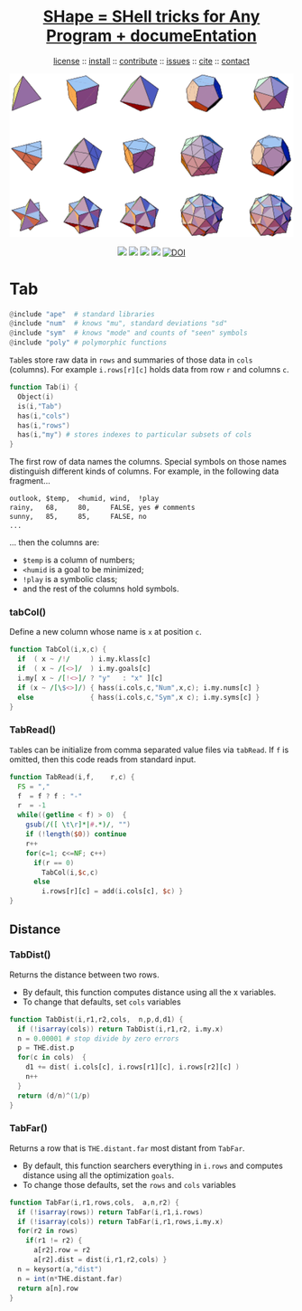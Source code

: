 <a name=top>
<h1 align=center>
   <a href="https://github.com/timm/shape/blob/master/README.md#top">
     SHape = SHell tricks  for Any Program + documeEntation
   </a>
</h1>
<p align=center>
   <a    href="https://github.com/timm/shape/blob/master/LICENSE.md#top">license</a>
   :: <a href="https://github.com/timm/shape/blob/master/INSTALL.md#top">install</a>
   :: <a href="https://github.com/timm/shape/blob/master/CONTRIBUTE.md#top">contribute</a>
   :: <a href="https://github.com/timm/shape/issues">issues</a>
   :: <a href="https://github.com/timm/shape/blob/master/CITATION.md#top">cite</a>
   :: <a href="https://github.com/timm/shape/blob/master/CONTACT.md#top">contact</a>
</p>
<p align=center>
   <img width=600 src="https://github.com/timm/misc/blob/master/odd/etc/img/solidgallery.gif">
</p>
<p align=center>
   <img src="https://img.shields.io/badge/language-gawk-orange">
   <img src="https://img.shields.io/badge/purpose-ai,se-blueviolet">
   <img src="https://img.shields.io/badge/platform-mac,*nux-informational">
   <a href="https://travis-ci.org/github/timm/shape"> <img src="https://travis-ci.org/timm/shape.svg?branch=master"></a>
   <a href="https://doi.org/10.5281/zenodo.3887420"><img src="https://zenodo.org/badge/DOI/10.5281/zenodo.3887420.svg" alt="DOI"></a>
</p>

# Tab

```awk
@include "ape"  # standard libraries
@include "num"  # knows "mu", standard deviations "sd"
@include "sym"  # knows "mode" and counts of "seen" symbols
@include "poly" # polymorphic functions
```

`Tab`les store raw data in `rows`  and summaries of
those data in `cols` (columns). For example `i.rows[r][c]`
holds  data from row `r` and columns `c`.

```awk
function Tab(i) { 
  Object(i)
  is(i,"Tab")
  has(i,"cols")
  has(i,"rows")
  has(i,"my") # stores indexes to particular subsets of cols 
}
```
The first row of data names the columns. Special symbols
on those names distinguish different kinds of columns. For example, 
in the following data fragment...

    outlook, $temp,  <humid, wind,  !play        
    rainy,   68,     80,     FALSE, yes # comments
    sunny,   85,     85,     FALSE, no 
    ...

... then the columns are:

- `$temp` is a column of numbers; 
- `<humid` is a goal to be minimized; 
- `!play` is a symbolic class;
-  and the rest of the columns hold symbols.

### tabCol()

Define a new column whose name is `x` at position `c`.

```awk
function TabCol(i,x,c) { 
  if  ( x ~ /!/     ) i.my.klass[c]
  if  ( x ~ /[<>]/  ) i.my.goals[c]
  i.my[ x ~ /[!<>]/ ? "y"   : "x" ][c]
  if (x ~ /[\$<>]/) { hass(i.cols,c,"Num",x,c); i.my.nums[c] }
  else              { hass(i.cols,c,"Sym",x c); i.my.syms[c] }
}
```

### TabRead()

`Tab`les can be initialize from  comma separated value files via 
`tabRead`. If `f` is omitted, then this code reads from standard input.

```awk
function TabRead(i,f,    r,c) {
  FS = ","
  f  = f ? f : "-"
  r  = -1
  while((getline < f) > 0)  { 
    gsub(/([ \t\r]*|#.*)/, "")
    if (!length($0)) continue
    r++
    for(c=1; c<=NF; c++) 
      if(r == 0) 
        TabCol(i,$c,c)
      else 
        i.rows[r][c] = add(i.cols[c], $c) }
}
```
## Distance

### TabDist()

Returns the distance between two rows.

- By default, this function computes distance using all the x variables.
- To change that defaults, set `cols` variables

```awk
function TabDist(i,r1,r2,cols,  n,p,d,d1) {
  if (!isarray(cols)) return TabDist(i,r1,r2, i.my.x)
  n = 0.00001 # stop divide by zero errors
  p = THE.dist.p
  for(c in cols)  {
    d1 += dist( i.cols[c], i.rows[r1][c], i.rows[r2][c] )
    n++
  }
  return (d/n)^(1/p)
}
```
### TabFar()

Returns a row that is `THE.distant.far` most distant from `TabFar`.

- By default, this function searchers everything in `i.rows`
  and computes distance using all the optimization `goals`. 
- To change those defaults, set the `rows` and `cols` variables

```awk
function TabFar(i,r1,rows,cols,  a,n,r2) {
  if (!isarray(rows)) return TabFar(i,r1,i.rows)
  if (!isarray(cols)) return TabFar(i,r1,rows,i.my.x)
  for(r2 in rows) 
    if(r1 != r2) {
      a[r2].row = r2
      a[r2].dist = dist(i,r1,r2,cols) }
  n = keysort(a,"dist")
  n = int(n*THE.distant.far)  
  return a[n].row
}
```
